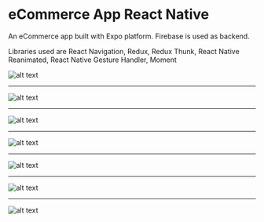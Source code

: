# eCommerce App React Native

An eCommerce app built with Expo platform. Firebase is used as backend.

Libraries used are React Navigation, Redux, Redux Thunk, React Native Reanimated, React Native Gesture Handler, Moment


![alt text](https://raw.githubusercontent.com/keremcanb/ecommerce-app-react-native-expo/master/assets/screenshots/ss01.jpg)

---

![alt text](https://raw.githubusercontent.com/keremcanb/ecommerce-app-react-native-expo/master/assets/screenshots/ss02.jpg)

---

![alt text](https://raw.githubusercontent.com/keremcanb/ecommerce-app-react-native-expo/master/assets/screenshots/ss03.jpg)

---

![alt text](https://raw.githubusercontent.com/keremcanb/ecommerce-app-react-native-expo/master/assets/screenshots/ss04.jpg)

---

![alt text](https://raw.githubusercontent.com/keremcanb/ecommerce-app-react-native-expo/master/assets/screenshots/ss05.jpg)

---

![alt text](https://raw.githubusercontent.com/keremcanb/ecommerce-app-react-native-expo/master/assets/screenshots/ss06.jpg)

---

![alt text](https://raw.githubusercontent.com/keremcanb/ecommerce-app-react-native-expo/master/assets/screenshots/ss07.jpg)
